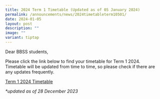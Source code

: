 ```yaml
---
title: 2024 Term 1 Timetable (Updated as of 05 January 2024)
permalink: /announcements/news/2024timetableterm10501/
date: 2024-01-05
layout: post
description: ""
image: ""
variant: tiptap
---
```

<p>Dear BBSS students,</p><p>Please click the link below to find your timetable for Term 1 2024.<br>Timetable will be updated from time to time, so please check if there are any updates frequently.</p><p><a href="https://www.bukitbatoksec.moe.edu.sg/useful-resources/timetable/" rel="noopener noreferrer nofollow" target="_blank">Term 1 2024 Timetable</a></p><p><em>*updated as of 28 December 2023</em></p>